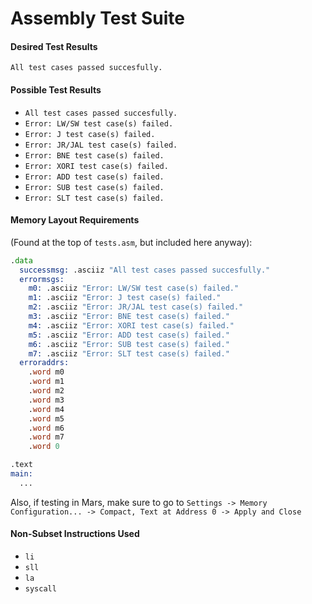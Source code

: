# Assembly Test Suite

#### Desired Test Results
`All test cases passed succesfully.`

#### Possible Test Results
* `All test cases passed succesfully.`
* `Error: LW/SW test case(s) failed.`
* `Error: J test case(s) failed.`
* `Error: JR/JAL test case(s) failed.`
* `Error: BNE test case(s) failed.`
* `Error: XORI test case(s) failed.`
* `Error: ADD test case(s) failed.`
* `Error: SUB test case(s) failed.`
* `Error: SLT test case(s) failed.`

#### Memory Layout Requirements
(Found at the top of `tests.asm`, but included here anyway):
``` asm
.data
  successmsg: .asciiz "All test cases passed succesfully."
  errormsgs:
    m0: .asciiz "Error: LW/SW test case(s) failed."
    m1: .asciiz "Error: J test case(s) failed."
    m2: .asciiz "Error: JR/JAL test case(s) failed."
    m3: .asciiz "Error: BNE test case(s) failed."
    m4: .asciiz "Error: XORI test case(s) failed."
    m5: .asciiz "Error: ADD test case(s) failed."
    m6: .asciiz "Error: SUB test case(s) failed."
    m7: .asciiz "Error: SLT test case(s) failed."
  erroraddrs:
    .word m0
    .word m1
    .word m2
    .word m3
    .word m4
    .word m5
    .word m6
    .word m7
    .word 0

.text
main:
  ...
```
Also, if testing in Mars, make sure to go to `Settings -> Memory Configuration... -> Compact, Text at Address 0 -> Apply and Close`

#### Non-Subset Instructions Used
* `li`
* `sll`
* `la`
* `syscall`
